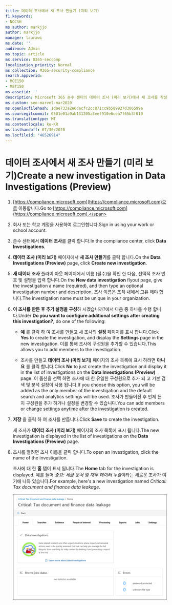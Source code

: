 ```yaml
---
title: 데이터 조사에서 새 조사 만들기 (미리 보기)
f1.keywords:
- NOCSH
ms.author: markjjo
author: markjjo
manager: laurawi
ms.date: ''
audience: Admin
ms.topic: article
ms.service: O365-seccomp
localization_priority: Normal
ms.collection: M365-security-compliance
search.appverid:
- MOE150
- MET150
ms.assetid: ''
description: Microsoft 365 준수 센터의 데이터 조사 (미리 보기)에서 새 조사를 작성, 구성 및 저장 하는 방법에 대해 알아봅니다.
ms.custom: seo-marvel-mar2020
ms.openlocfilehash: 1dae733a2e6dacfc2cc871cc9b589927d306599a
ms.sourcegitcommit: 6501e01a9ab131205a3eef910e6cea7f65b3f010
ms.translationtype: MT
ms.contentlocale: ko-KR
ms.lasthandoff: 07/30/2020
ms.locfileid: "46526914"
---
```

# <a name="create-a-new-investigation-in-data-investigations-preview"></a><span data-ttu-id="70975-103">데이터 조사에서 새 조사 만들기 (미리 보기)</span><span class="sxs-lookup"><span data-stu-id="70975-103">Create a new investigation in Data Investigations (Preview)</span></span>

1. <span data-ttu-id="70975-104">[https://compliance.microsoft.com](https://compliance.microsoft.com)으로 이동합니다.</span><span class="sxs-lookup"><span data-stu-id="70975-104">Go to [https://compliance.microsoft.com](https://compliance.microsoft.com).</span></span>
    
2. <span data-ttu-id="70975-105">회사 또는 학교 계정을 사용하여 로그인합니다.</span><span class="sxs-lookup"><span data-stu-id="70975-105">Sign in using your work or school account.</span></span>
    
3. <span data-ttu-id="70975-106">준수 센터에서 **데이터 조사**를 클릭 합니다.</span><span class="sxs-lookup"><span data-stu-id="70975-106">In the compliance center, click **Data Investigations**.</span></span>
 
4. <span data-ttu-id="70975-107">**데이터 조사 (미리 보기)** 페이지에서 **새 조사 만들기**를 클릭 합니다.</span><span class="sxs-lookup"><span data-stu-id="70975-107">On the **Data Investigations (Preview)** page, click **Create new investigation**.</span></span>
    
5. <span data-ttu-id="70975-108">**새 데이터 조사** 플라이 아웃 페이지에서 이름 (필수)을 확인 한 다음, 선택적 조사 번호 및 설명을 입력 합니다.</span><span class="sxs-lookup"><span data-stu-id="70975-108">On the **New data investigation** flyout page, give the investigation a name (required), and then type an optional investigation number and description.</span></span> <span data-ttu-id="70975-109">조사 이름은 조직 내에서 고유 해야 합니다.</span><span class="sxs-lookup"><span data-stu-id="70975-109">The investigation name must be unique in your organization.</span></span>

6. <span data-ttu-id="70975-110">**이 조사를 만든 후 추가 설정을 구성**하 시겠습니까?에서 다음 중 하나를 수행 합니다.</span><span class="sxs-lookup"><span data-stu-id="70975-110">Under **Do you want to configure additional settings after creating this investigation?**, do one of the following:</span></span>

    - <span data-ttu-id="70975-111">**예** 를 클릭 하 여 조사를 만들고 새 조사의 **설정** 페이지를 표시 합니다.</span><span class="sxs-lookup"><span data-stu-id="70975-111">Click **Yes** to create the investigation, and display the **Settings** page in the new investigation.</span></span> <span data-ttu-id="70975-112">이를 통해 조사에 구성원을 추가할 수 있습니다.</span><span class="sxs-lookup"><span data-stu-id="70975-112">This allows you to add members to the investigation.</span></span>
    
    - <span data-ttu-id="70975-113">조사를 만들고 **데이터 조사 (미리 보기)** 페이지의 조사 목록에 표시 하려면 **아니요** 를 클릭 합니다.</span><span class="sxs-lookup"><span data-stu-id="70975-113">Click **No** to just create the investigation and display it in the list of investigations on the **Data Investigations (Preview)** page.</span></span> <span data-ttu-id="70975-114">이 옵션을 선택 하면 조사에 대 한 유일한 구성원으로 추가 되 고 기본 검색 및 분석 설정이 사용 됩니다.</span><span class="sxs-lookup"><span data-stu-id="70975-114">If you choose this option, you will be added as the only member of the investigation and the default search and analytics settings will be used.</span></span> <span data-ttu-id="70975-115">조사가 만들어진 후 언제 든 지 구성원을 추가 하거나 설정을 변경할 수 있습니다.</span><span class="sxs-lookup"><span data-stu-id="70975-115">You can add members or change settings anytime after the investigation is created.</span></span>

7. <span data-ttu-id="70975-116">**저장** 을 클릭 하 여 조사를 만듭니다.</span><span class="sxs-lookup"><span data-stu-id="70975-116">Click **Save** to create the investigation.</span></span>

    <span data-ttu-id="70975-117">새 조사가 **데이터 조사 (미리 보기)** 페이지의 조사 목록에 표시 됩니다.</span><span class="sxs-lookup"><span data-stu-id="70975-117">The new investigation is displayed in the list of investigations on the **Data Investigations (Preview)** page.</span></span> 

8. <span data-ttu-id="70975-118">조사를 열려면 조사 이름을 클릭 합니다.</span><span class="sxs-lookup"><span data-stu-id="70975-118">To open an investigation, click the name of the investigation.</span></span> 

    <span data-ttu-id="70975-119">조사에 대 한 **홈** 탭이 표시 됩니다.</span><span class="sxs-lookup"><span data-stu-id="70975-119">The **Home** tab for the investigation is displayed.</span></span> <span data-ttu-id="70975-120">예를 들어 *중요: 세금 문서 및 재무 데이터 누출*이라는 새로운 조사가 여기에 나와 있습니다.</span><span class="sxs-lookup"><span data-stu-id="70975-120">For example, here's a new investigation named *Critical: Tax document and finance data leakage*.</span></span>

    ![데이터 조사에서 새 조사를 위한 홈 탭](../media/NewDataInvestigations.png)
